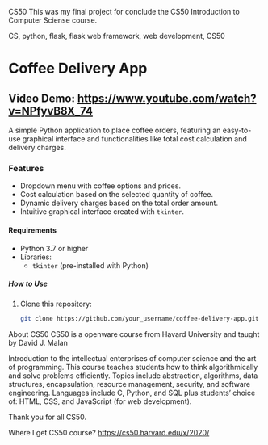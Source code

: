 CS50
This was my final project for conclude the CS50 Introduction to Computer Sciense course.

CS, python, flask, flask web framework, web development, CS50




# Coffee Delivery App
## Video Demo: https://www.youtube.com/watch?v=NPfyvB8X_74
A simple Python application to place coffee orders, featuring an easy-to-use graphical interface and functionalities like total cost calculation and delivery charges.

### Features

- Dropdown menu with coffee options and prices.
- Cost calculation based on the selected quantity of coffee.
- Dynamic delivery charges based on the total order amount.
- Intuitive graphical interface created with `tkinter`.

#### Requirements

- Python 3.7 or higher
- Libraries:
  - `tkinter` (pre-installed with Python)

##### How to Use

1. Clone this repository:
   ```bash
   git clone https://github.com/your_username/coffee-delivery-app.git


About CS50
CS50 is a openware course from Havard University and taught by David J. Malan

Introduction to the intellectual enterprises of computer science and the art of programming. This course teaches students how to think algorithmically and solve problems efficiently. Topics include abstraction, algorithms, data structures, encapsulation, resource management, security, and software engineering. Languages include C, Python, and SQL plus students’ choice of: HTML, CSS, and JavaScript (for web development).

Thank you for all CS50.

Where I get CS50 course? https://cs50.harvard.edu/x/2020/
